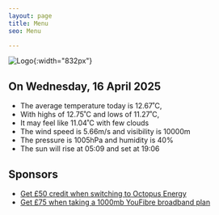 ```yaml
---
layout: page
title: Menu
seo: Menu

---
```


![Logo](/images/logo.jpg){:width="832px"}

<!-- weather_marker starts -->
## On Wednesday, 16 April 2025

- The average temperature today is 12.67˚C,
- With highs of 12.75˚C and lows of 11.27˚C,
- It may feel like 11.04˚C with few clouds
- The wind speed is 5.66m/s and visibility is 10000m
- The pressure is 1005hPa and humidity is 40%
- The sun will rise at 05:09 and set at 19:06

<!-- weather_marker ends -->

## Sponsors

- [Get £50 credit when switching to Octopus Energy](https://bit.ly/3oD1nnS)
- [Get £75 when taking a 1000mb YouFibre broadband plan](https://aklam.io/91zWhU?)




